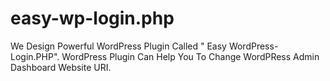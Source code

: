# easy-wp-login.php
We Design Powerful WordPress Plugin Called " Easy WordPress-Login.PHP". WordPress Plugin Can Help You To Change WordPRess Admin Dashboard Website URI.
